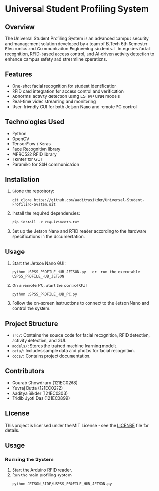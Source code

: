 # Universal Student Profiling System

## Overview
The Universal Student Profiling System is an advanced campus security and management solution developed by a team of B.Tech 6th Semester Electronics and Communication Engineering students. It integrates facial recognition, RFID-based access control, and AI-driven activity detection to enhance campus safety and streamline operations.

## Features
- One-shot facial recognition for student identification
- RFID card integration for access control and verification
- Abnormal activity detection using LSTM+CNN models
- Real-time video streaming and monitoring
- User-friendly GUI for both Jetson Nano and remote PC control

## Technologies Used
- Python
- OpenCV
- TensorFlow / Keras
- Face Recognition library
- MFRC522 RFID library
- Tkinter for GUI
- Paramiko for SSH communication

## Installation

1. Clone the repository:
   ```
   git clone https://github.com/aadityasikder/Universal-Student-Profiling-System.git
   ```

2. Install the required dependencies:
   ```
   pip install -r requirements.txt
   ```

3. Set up the Jetson Nano and RFID reader according to the hardware specifications in the documentation.

## Usage

1. Start the Jetson Nano GUI:
   ```
   python USPSS_PROFILE_HUB_JETSON.py   or  run the executable USPSS_PROFILE_HUB_JETSON
   ```

2. On a remote PC, start the control GUI:
   ```
   python USPSS_PROFILE_HUB_PC.py
   ```

3. Follow the on-screen instructions to connect to the Jetson Nano and control the system.

## Project Structure

- `src/`: Contains the source code for facial recognition, RFID detection, activity detection, and GUI.
- `models/`: Stores the trained machine learning models.
- `data/`: Includes sample data and photos for facial recognition.
- `docs/`: Contains project documentation.

## Contributors
- Gourab Chowdhury (121EC0268)
- Yuvraj Dutta (121EC0272)
- Aaditya Sikder (121EC0303)
- Tridib Jyoti Das (121EC0899)

## License
This project is licensed under the MIT License - see the [LICENSE](LICENSE) file for details.
## Usage
### Running the System
1. Start the Arduino RFID reader.
2. Run the main profiling system:
   ```bash
   python JETSON_SIDE/USPSS_PROFILE_HUB_JETSON.py
